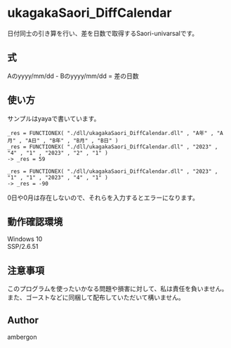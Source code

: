 # ukagakaSaori_DiffCalendar
日付同士の引き算を行い、差を日数で取得するSaori-univarsalです。


## 式
Aのyyyy/mm/dd - Bのyyyy/mm/dd = 差の日数


## 使い方
サンプルはyayaで書いています。<br>
```
_res = FUNCTIONEX( "./dll/ukagakaSaori_DiffCalendar.dll" , "A年" , "A月" , "A日" , "B年" , "B月" , "B日" )
_res = FUNCTIONEX( "./dll/ukagakaSaori_DiffCalendar.dll" , "2023" , "4" , "1" , "2023" , "2" , "1" )
-> _res = 59

_res = FUNCTIONEX( "./dll/ukagakaSaori_DiffCalendar.dll" , "2023" , "1" , "1" , "2023" , "4" , "1" )
-> _res = -90 
```
0日や0月は存在しないので、それらを入力するとエラーになります。


## 動作確認環境
Windows 10<br>
SSP/2.6.51


## 注意事項
このプログラムを使ったいかなる問題や損害に対して、私は責任を負いません。<br>
また、ゴーストなどに同梱して配布していただいて構いません。


## Author
ambergon
